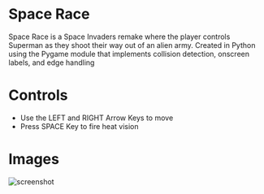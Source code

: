 # Space Race
Space Race is a Space Invaders remake where the player controls Superman as they shoot their way out of an alien army. Created in Python using the Pygame module that implements collision detection, onscreen labels, and edge handling 

# Controls
- Use the LEFT and RIGHT Arrow Keys to move
- Press SPACE Key to fire heat vision

# Images
![screenshot](screenshot1.jpg)
